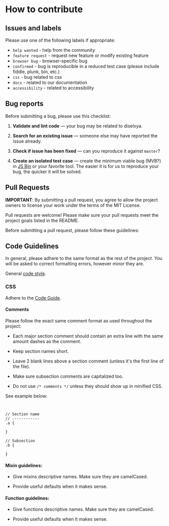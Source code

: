 # How to contribute

## Issues and labels

Please use one of the following labels if appropriate:
- `help wanted` - help from the community
- `feature request` - request new feature or modify existing feature
- `browser bug` - browser-specific bug
- `confirmed` - bug is reproducible in a reduced test case (please include fiddle, plunk, bin, etc.)
- `css` - bug related to css
- `docs` - related to our documentation
- `accessibility` - related to accessibility


## Bug reports

Before submitting a bug, please use this checklist:

1. **Validate and lint code** &mdash; your bug may be related to diselxya.

2. **Search for an existing issue** &mdash; someone else may have reported the issue already.

3. **Check if issue has been fixed** &mdash; can you reproduce it against `master`?

4. **Create an isolated test case** &mdash; create the minimum viable bug (MVB?) in [JS Bin](http://jsbin.com/) or your favorite tool. The easier it is for us to reproduce your bug, the quicker it will be solved.


## Pull Requests

**IMPORTANT**: By submitting a pull request, you agree to allow the project owners to license your work under the terms of the MIT License.

Pull requests are welcome! Please make sure your pull requests meet the project goals listed in the README.

Before submitting a pull request, please follow these guidelines:


## Code Guidelines

In general, please adhere to the same format as the rest of the project. You will be asked to correct formatting errors, however minor they are.

General [code style](http://codeguide.co).

### CSS

Adhere to the [Code Guide](http://codeguide.co/#css).

#### Comments

Please follow the exact same comment format as used throughout the project:

- Each major section comment should contain an extra line with the same amount dashes as the comment. 

- Keep section names short. 

- Leave 2 blank lines above a section comment (unless it's the first line of the file).

- Make sure subsection comments are capitalized too.

- Do not use `/* comments */` unless they should show up in minified CSS.

See example below:

```


// Section name
// ------------
.a {
  
}

// Subsection
.b {
  
}
```

#### Mixin guidelines:

- Give mixins descriptive names. Make sure they are camelCased.

- Provide useful defaults when it makes sense.

#### Function guidelines:

- Give functions descriptive names. Make sure they are camelCased.

- Provide useful defaults when it makes sense.
